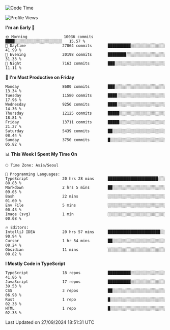 <!--START_SECTION:waka-->
![Code Time](http://img.shields.io/badge/Code%20Time-6%2C760%20hrs%2042%20mins-blue)

![Profile Views](http://img.shields.io/badge/Profile%20Views-0-blue)

**I'm an Early 🐤** 

```text
🌞 Morning                10036 commits       ████░░░░░░░░░░░░░░░░░░░░░   15.57 % 
🌆 Daytime                27064 commits       ██████████░░░░░░░░░░░░░░░   41.99 % 
🌃 Evening                20198 commits       ████████░░░░░░░░░░░░░░░░░   31.33 % 
🌙 Night                  7163 commits        ███░░░░░░░░░░░░░░░░░░░░░░   11.11 % 
```
📅 **I'm Most Productive on Friday** 

```text
Monday                   8600 commits        ███░░░░░░░░░░░░░░░░░░░░░░   13.34 % 
Tuesday                  11580 commits       ████░░░░░░░░░░░░░░░░░░░░░   17.96 % 
Wednesday                9256 commits        ████░░░░░░░░░░░░░░░░░░░░░   14.36 % 
Thursday                 12125 commits       █████░░░░░░░░░░░░░░░░░░░░   18.81 % 
Friday                   13711 commits       █████░░░░░░░░░░░░░░░░░░░░   21.27 % 
Saturday                 5439 commits        ██░░░░░░░░░░░░░░░░░░░░░░░   08.44 % 
Sunday                   3750 commits        █░░░░░░░░░░░░░░░░░░░░░░░░   05.82 % 
```


📊 **This Week I Spent My Time On** 

```text
🕑︎ Time Zone: Asia/Seoul

💬 Programming Languages: 
TypeScript               20 hrs 28 mins      ██████████████████████░░░   88.83 % 
Markdown                 2 hrs 5 mins        ██░░░░░░░░░░░░░░░░░░░░░░░   09.05 % 
Bash                     22 mins             ░░░░░░░░░░░░░░░░░░░░░░░░░   01.60 % 
Env File                 5 mins              ░░░░░░░░░░░░░░░░░░░░░░░░░   00.43 % 
Image (svg)              1 min               ░░░░░░░░░░░░░░░░░░░░░░░░░   00.08 % 

🔥 Editors: 
IntelliJ IDEA            20 hrs 57 mins      ███████████████████████░░   90.94 % 
Cursor                   1 hr 54 mins        ██░░░░░░░░░░░░░░░░░░░░░░░   08.24 % 
Obsidian                 11 mins             ░░░░░░░░░░░░░░░░░░░░░░░░░   00.82 % 
```

**I Mostly Code in TypeScript** 

```text
TypeScript               18 repos            ██████████░░░░░░░░░░░░░░░   41.86 % 
JavaScript               17 repos            ██████████░░░░░░░░░░░░░░░   39.53 % 
CSS                      3 repos             ██░░░░░░░░░░░░░░░░░░░░░░░   06.98 % 
Rust                     1 repo              █░░░░░░░░░░░░░░░░░░░░░░░░   02.33 % 
HTML                     1 repo              █░░░░░░░░░░░░░░░░░░░░░░░░   02.33 % 
```




 Last Updated on 27/09/2024 18:51:31 UTC
<!--END_SECTION:waka-->
